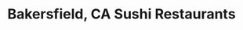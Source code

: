 ---
layout: city
title: Bakersfield, CA Sushi Restaurants
permalink: /california/bakersfield/
stateAbbr: CA
stateName: California
cityName: Bakersfield

---